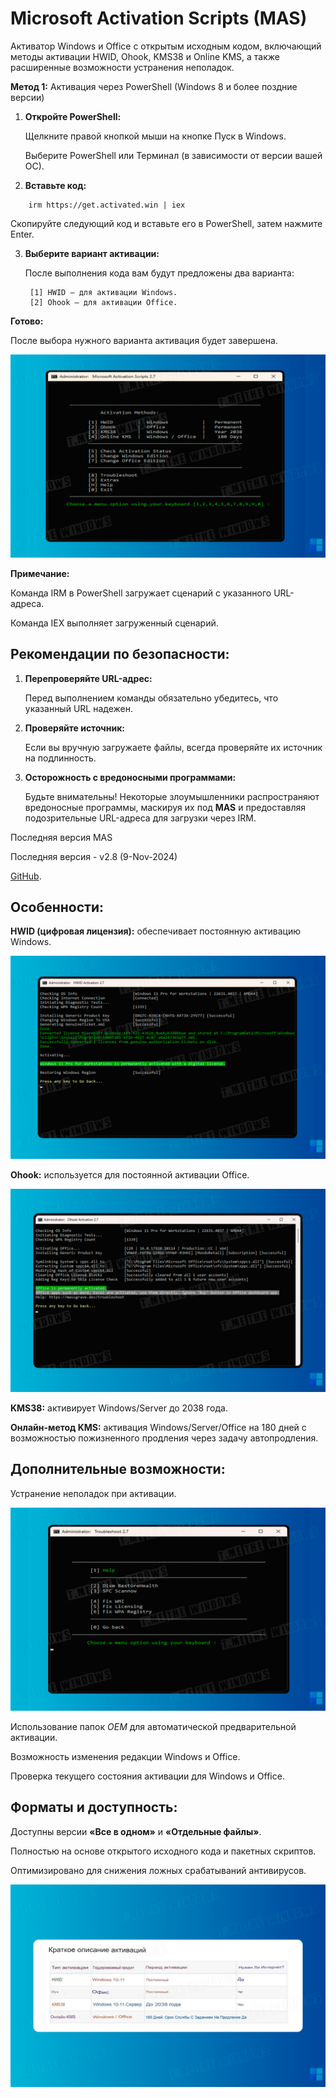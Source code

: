 # Microsoft Activation Scripts (MAS)

Активатор Windows и Office с открытым исходным кодом, включающий методы активации HWID, Ohook, KMS38 и Online KMS, а также расширенные возможности устранения неполадок.

**Метод 1:** Активация через PowerShell (Windows 8 и более поздние версии)

1. **Откройте PowerShell:**

    Щелкните правой кнопкой мыши на кнопке Пуск в Windows.

	 Выберите PowerShell или Терминал (в зависимости от версии вашей ОС).

2. **Вставьте код:** 

```
	irm https://get.activated.win | iex
```

Скопируйте следующий код и вставьте его в PowerShell, затем нажмите Enter.

3. **Выберите вариант активации:**

	После выполнения кода вам будут предложены два варианта:

		[1] HWID — для активации Windows.
		[2] Ohook — для активации Office. 

**Готово:**

 После выбора нужного варианта активация будет завершена.

![Описание изображения](img/56293df5-55ef-4fb0-92ce-015c06788a73.png)

**Примечание:**

Команда IRM в PowerShell загружает сценарий с указанного URL-адреса.

Команда IEX выполняет загруженный сценарий.

## Рекомендации по безопасности:

1. **Перепроверяйте URL-адрес:**

	Перед выполнением команды обязательно убедитесь, что указанный URL надежен.

2. **Проверяйте источник:**

	Если вы вручную загружаете файлы, всегда проверяйте их источник на подлинность.

3. **Осторожность с вредоносными программами:**

	Будьте внимательны! Некоторые злоумышленники распространяют вредоносные программы, маскируя их под **MAS** и предоставляя подозрительные URL-адреса для загрузки через IRM.

Последняя версия MAS

Последняя версия - v2.8 (9-Nov-2024)

[GitHub](https://github.com/massgravel/Microsoft-Activation-Scripts).


## Особенности:

**HWID (цифровая лицензия):** обеспечивает постоянную активацию Windows.

![активацию Windows](img/e24674f1-c255-4203-8dbc-d917d4fb9f47.png)

**Ohook:** используется для постоянной активации Office.

![активации Office](img/e367d898-e9b6-4a96-9909-b7b9bd28c2c8.png)

**KMS38:** активирует Windows/Server до 2038 года.

**Онлайн-метод KMS:** активация Windows/Server/Office на 180 дней с возможностью пожизненного продления через задачу автопродления.

## Дополнительные возможности:

Устранение неполадок при активации.

![Устранение неполадок при активации](img/c35419f7-052b-478b-bf7f-e0f253060836.png)

Использование папок $OEM$ для автоматической предварительной активации.

Возможность изменения редакции Windows и Office.

Проверка текущего состояния активации для Windows и Office.

## Форматы и доступность:

Доступны версии **«Все в одном»** и **«Отдельные файлы»**.

Полностью на основе открытого исходного кода и пакетных скриптов.

Оптимизировано для снижения ложных срабатываний антивирусов.

![Устранение неполадок при активации](img/0ba18946-2c5a-4ca9-8803-09e26da6d8cb.png)